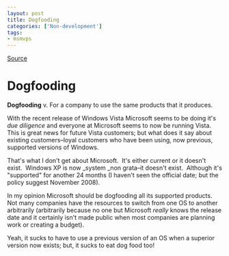 ```yaml
---
layout: post
title: Dogfooding
categories: ['Non-development']
tags:
- msmvps
---
```

[Source](http://blogs.msmvps.com/peterritchie/2006/11/16/dogfooding/ "Permalink to Dogfooding")

# Dogfooding

**Dogfooding** v. For a company to use the same products that it produces.

With the recent release of Windows Vista Microsoft seems to be doing it's _due diligence_ and everyone at Microsoft seems to now be running Vista.  This is great news for future Vista customers; but what does it say about existing customers–loyal customers who have been using, now previous, supported versions of Windows.

That's what I don't get about Microsoft.  It's either current or it doesn't exist.  Windows XP is now _system _non grata–it doesn't exist.  Although it's "supported" for another 24 months (I haven't seen the official date; but the policy suggest November 2008).

In my opinion Microsoft should be dogfooding all its supported products.  Not many companies have the resources to switch from one OS to another arbitrarily (arbitrarily because no one but Microsoft _really_ knows the release date and it certainly isn't made public when most companies are planning work or creating a budget).

Yeah, it sucks to have to use a previous version of an OS when a superior version now exists; but, it sucks to eat dog food too!

